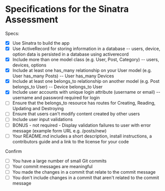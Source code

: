 # Specifications for the Sinatra Assessment

Specs:
- [x] Use Sinatra to build the app
- [x] Use ActiveRecord for storing information in a database -- users, device, option data is persisted in a database using activerecord
- [x] Include more than one model class (e.g. User, Post, Category) -- users, devices, options
- [x] Include at least one has_many relationship on your User model (e.g. User has_many Posts) -- User has_many Devices
- [x] Include at least one belongs_to relationship on another model (e.g. Post belongs_to User) -- Device belongs_to User
- [x] Include user accounts with unique login attribute (username or email) -- username and password required for login
- [ ] Ensure that the belongs_to resource has routes for Creating, Reading, Updating and Destroying
- [ ] Ensure that users can't modify content created by other users
- [ ] Include user input validations
- [ ] BONUS - not required - Display validation failures to user with error message (example form URL e.g. /posts/new)
- [ ] Your README.md includes a short description, install instructions, a contributors guide and a link to the license for your code

Confirm
- [ ] You have a large number of small Git commits
- [ ] Your commit messages are meaningful
- [ ] You made the changes in a commit that relate to the commit message
- [ ] You don't include changes in a commit that aren't related to the commit message